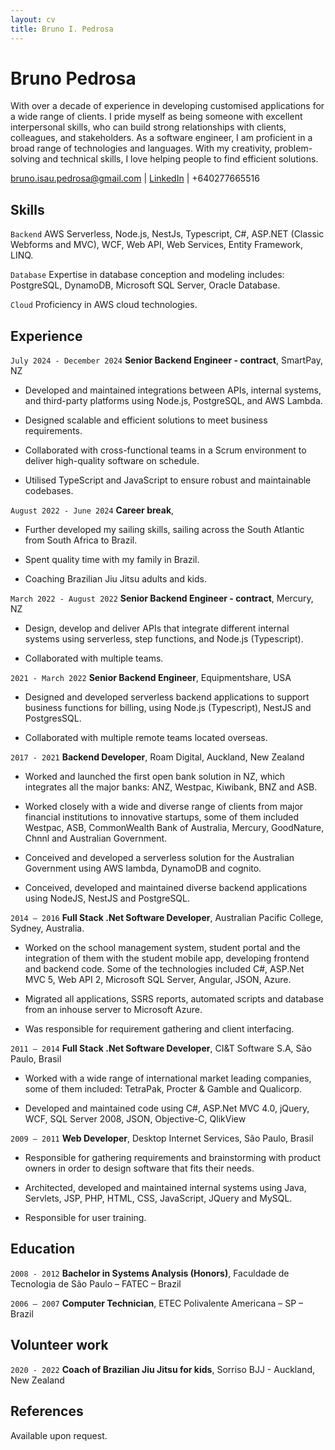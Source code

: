 ```yaml
---
layout: cv
title: Bruno I. Pedrosa 
---
```

# Bruno Pedrosa
With over a decade of experience in developing customised applications for a wide range of clients. I pride myself as being someone with excellent interpersonal skills, who can build strong relationships with clients, colleagues, and stakeholders. As a software engineer, I am proficient in a broad range of technologies and languages. With my creativity, problem-solving and technical skills, I love helping people to find efficient solutions.

<div id="webaddress">
<a href="bruno.isau.pedrosa@gmail.com">bruno.isau.pedrosa@gmail.com</a>
| <a href="https://www.linkedin.com/in/brupedrosa">LinkedIn</a>
| +640277665516
</div>

## Skills

`Backend`
AWS Serverless, Node.js, NestJs, Typescript, C#, ASP.NET (Classic Webforms and MVC), WCF, Web API, Web Services, Entity Framework, LINQ.

`Database`
Expertise in database conception and modeling includes: PostgreSQL, DynamoDB, Microsoft SQL Server, Oracle Database.

`Cloud`
Proficiency in AWS cloud technologies.

## Experience

`July 2024 - December 2024`
__Senior Backend Engineer - contract__, SmartPay, NZ 

- Developed and maintained integrations between APIs, internal systems, and third-party platforms using Node.js, PostgreSQL, and AWS Lambda.

- Designed scalable and efficient solutions to meet business requirements.

- Collaborated with cross-functional teams in a Scrum environment to deliver high-quality software on schedule.

- Utilised TypeScript and JavaScript to ensure robust and maintainable codebases.

`August 2022 - June 2024`
__Career break__, 

- Further developed my sailing skills, sailing across the South Atlantic from South Africa to Brazil.

- Spent quality time with my family in Brazil.

- Coaching Brazilian Jiu Jitsu adults and kids.

`March 2022 - August 2022`
__Senior Backend Engineer - contract__, Mercury, NZ 

- Design, develop and deliver APIs that integrate different internal systems using serverless, step functions, and Node.js (Typescript).

- Collaborated with multiple teams.

`2021 - March 2022`
__Senior Backend Engineer__, Equipmentshare, USA

- Designed and developed serverless backend applications to support business functions for billing, using Node.js (Typescript), NestJS and PostgresSQL. 

- Collaborated with multiple remote teams located overseas.

`2017 - 2021`
__Backend Developer__, Roam Digital, Auckland, New Zealand

- Worked and launched the first open bank solution in NZ, which integrates all the major banks: ANZ, Westpac, Kiwibank, BNZ and ASB. 

- Worked closely with a wide and diverse range of clients from major financial institutions to innovative startups, some of them included Westpac, ASB, CommonWealth Bank of Australia, Mercury, GoodNature, Chnnl and Australian Government.

- Conceived and developed a serverless solution for the Australian Government using AWS lambda, DynamoDB and cognito.

- Conceived, developed and maintained diverse backend applications using NodeJS, NestJS and PostgreSQL.

`2014 – 2016`
__Full Stack .Net Software Developer__, Australian Pacific College, Sydney, Australia.

- Worked on the school management system, student portal and the integration of them with the student mobile app, developing frontend and backend code. Some of the technologies included  C#, ASP.Net MVC 5, Web API 2, Microsoft SQL Server, Angular, JSON, Azure. 

- Migrated all applications, SSRS reports, automated scripts and database from an inhouse server to Microsoft Azure.

- Was responsible for requirement gathering and client interfacing.

`2011 – 2014`
__Full Stack .Net Software Developer__, CI&T Software S.A, São Paulo, Brasil

- Worked with a wide range of international market leading companies,  some of them included: TetraPak,  Procter & Gamble and Qualicorp.

- Developed and maintained code using C#, ASP.Net MVC 4.0, jQuery, WCF, SQL Server 2008, JSON, Objective-C, QlikView

`2009 – 2011`
__Web Developer__, Desktop Internet Services, São Paulo, Brasil

- Responsible for gathering requirements and brainstorming with product owners in order to design software that fits their needs.

- Architected, developed and maintained internal systems using Java, Servlets, JSP, PHP, HTML, CSS, JavaScript, JQuery and MySQL.

- Responsible for user training. 


## Education

`2008 - 2012`
__Bachelor in Systems Analysis (Honors)__, Faculdade de Tecnologia de São Paulo – FATEC – Brazil

`2006 – 2007`
__Computer Technician__, ETEC Polivalente Americana – SP – Brazil


## Volunteer work

`2020 - 2022`
__Coach of Brazilian Jiu Jitsu for kids__, Sorriso BJJ - Auckland, New Zealand

## References
Available upon request.


<!-- ### Footer

Last updated: March 2023 -->
